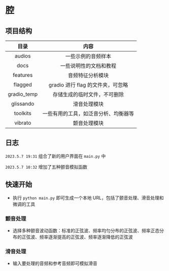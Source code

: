 # 腔

## 项目结构

|    目录     |                 内容                 |
| :---------: | :----------------------------------: |
|   audios    |          一些示例的音频样本          |
|    docs     |        一些说明性的文档和教程        |
|  features   |           音频特征分析模块           |
|   flagged   |  gradio 进行 flag 的文件夹，可忽略   |
| gradio_temp |     存储生成的临时文件，不可删除     |
|  glissando  |             滑音处理模块             |
|  toolkits   | 一些有用的工具，如泛音分析、均衡器等 |
|   vibrato   |             颤音处理模块             |

## 日志

`2023.5.7 19:31` 组合了新的用户界面在 `main.py` 中

`2023.5.7 10:32` 增加了五种颤音模拟函数 

## 快速开始

* 执行 `python main.py` 即可生成一个本地 URL，包括了颤音处理、滑音处理和微调的工具

### 颤音处理

* 选择多种颤音波动函数：标准的正弦波、频率均匀分布的正弦波、频率正态分布的正弦波、频率逐渐提高的正弦波、频率逐渐降低的正弦波

### 滑音处理

* 输入要处理的音频和参考音频即可模拟滑音